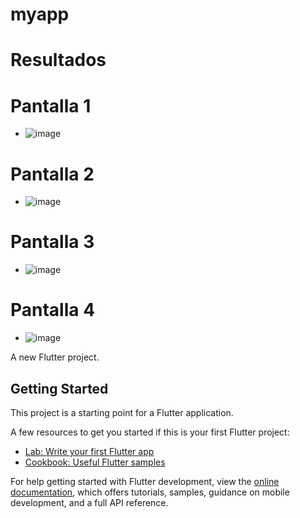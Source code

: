 # myapp
# Resultados 

# Pantalla 1
- ![image](https://github.com/user-attachments/assets/a2391dc5-3e5b-4c1b-a641-381683c31122)

# Pantalla 2
- ![image](https://github.com/user-attachments/assets/b9bbd544-e494-4526-86c3-cccd0e697857)

# Pantalla 3
- ![image](https://github.com/user-attachments/assets/8e16359d-d1f7-4808-9785-9ad42e33f138)

# Pantalla 4
- ![image](https://github.com/user-attachments/assets/12453f36-35ce-4e5b-8fb1-1b62d695dc4e)


A new Flutter project.

## Getting Started

This project is a starting point for a Flutter application.

A few resources to get you started if this is your first Flutter project:

- [Lab: Write your first Flutter app](https://docs.flutter.dev/get-started/codelab)
- [Cookbook: Useful Flutter samples](https://docs.flutter.dev/cookbook)

For help getting started with Flutter development, view the
[online documentation](https://docs.flutter.dev/), which offers tutorials,
samples, guidance on mobile development, and a full API reference.
